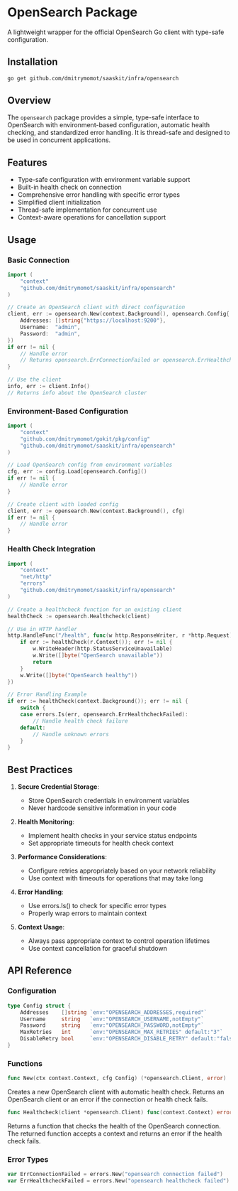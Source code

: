 # OpenSearch Package

A lightweight wrapper for the official OpenSearch Go client with type-safe configuration.

## Installation

```bash
go get github.com/dmitrymomot/saaskit/infra/opensearch
```

## Overview

The `opensearch` package provides a simple, type-safe interface to OpenSearch with environment-based configuration, automatic health checking, and standardized error handling. It is thread-safe and designed to be used in concurrent applications.

## Features

- Type-safe configuration with environment variable support
- Built-in health check on connection
- Comprehensive error handling with specific error types
- Simplified client initialization
- Thread-safe implementation for concurrent use
- Context-aware operations for cancellation support

## Usage

### Basic Connection

```go
import (
    "context"
    "github.com/dmitrymomot/saaskit/infra/opensearch"
)

// Create an OpenSearch client with direct configuration
client, err := opensearch.New(context.Background(), opensearch.Config{
    Addresses: []string{"https://localhost:9200"},
    Username:  "admin",
    Password:  "admin",
})
if err != nil {
    // Handle error
    // Returns opensearch.ErrConnectionFailed or opensearch.ErrHealthcheckFailed
}

// Use the client
info, err := client.Info()
// Returns info about the OpenSearch cluster
```

### Environment-Based Configuration

```go
import (
    "context"
    "github.com/dmitrymomot/gokit/pkg/config"
    "github.com/dmitrymomot/saaskit/infra/opensearch"
)

// Load OpenSearch config from environment variables
cfg, err := config.Load[opensearch.Config]()
if err != nil {
    // Handle error
}

// Create client with loaded config
client, err := opensearch.New(context.Background(), cfg)
if err != nil {
    // Handle error
}
```

### Health Check Integration

```go
import (
    "context"
    "net/http"
    "errors"
    "github.com/dmitrymomot/saaskit/infra/opensearch"
)

// Create a healthcheck function for an existing client
healthCheck := opensearch.Healthcheck(client)

// Use in HTTP handler
http.HandleFunc("/health", func(w http.ResponseWriter, r *http.Request) {
    if err := healthCheck(r.Context()); err != nil {
        w.WriteHeader(http.StatusServiceUnavailable)
        w.Write([]byte("OpenSearch unavailable"))
        return
    }
    w.Write([]byte("OpenSearch healthy"))
})

// Error Handling Example
if err := healthCheck(context.Background()); err != nil {
    switch {
    case errors.Is(err, opensearch.ErrHealthcheckFailed):
        // Handle health check failure
    default:
        // Handle unknown errors
    }
}
```

## Best Practices

1. **Secure Credential Storage**:
    - Store OpenSearch credentials in environment variables
    - Never hardcode sensitive information in your code

2. **Health Monitoring**:
    - Implement health checks in your service status endpoints
    - Set appropriate timeouts for health check context

3. **Performance Considerations**:
    - Configure retries appropriately based on your network reliability
    - Use context with timeouts for operations that may take long

4. **Error Handling**:
    - Use errors.Is() to check for specific error types
    - Properly wrap errors to maintain context

5. **Context Usage**:
    - Always pass appropriate context to control operation lifetimes
    - Use context cancellation for graceful shutdown

## API Reference

### Configuration

```go
type Config struct {
    Addresses    []string `env:"OPENSEARCH_ADDRESSES,required"`
    Username     string   `env:"OPENSEARCH_USERNAME,notEmpty"`
    Password     string   `env:"OPENSEARCH_PASSWORD,notEmpty"`
    MaxRetries   int      `env:"OPENSEARCH_MAX_RETRIES" default:"3"`
    DisableRetry bool     `env:"OPENSEARCH_DISABLE_RETRY" default:"false"`
}
```

### Functions

```go
func New(ctx context.Context, cfg Config) (*opensearch.Client, error)
```

Creates a new OpenSearch client with automatic health check. Returns an OpenSearch client or an error if the connection or health check fails.

```go
func Healthcheck(client *opensearch.Client) func(context.Context) error
```

Returns a function that checks the health of the OpenSearch connection. The returned function accepts a context and returns an error if the health check fails.

### Error Types

```go
var ErrConnectionFailed = errors.New("opensearch connection failed")
var ErrHealthcheckFailed = errors.New("opensearch healthcheck failed")
```
